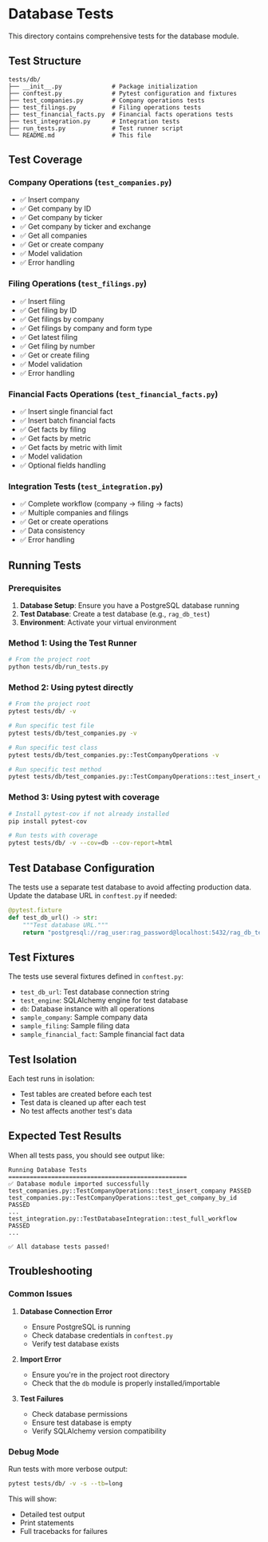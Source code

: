 # Database Tests

This directory contains comprehensive tests for the database module.

## Test Structure

```
tests/db/
├── __init__.py              # Package initialization
├── conftest.py              # Pytest configuration and fixtures
├── test_companies.py        # Company operations tests
├── test_filings.py          # Filing operations tests
├── test_financial_facts.py  # Financial facts operations tests
├── test_integration.py      # Integration tests
├── run_tests.py             # Test runner script
└── README.md                # This file
```

## Test Coverage

### Company Operations (`test_companies.py`)
- ✅ Insert company
- ✅ Get company by ID
- ✅ Get company by ticker
- ✅ Get company by ticker and exchange
- ✅ Get all companies
- ✅ Get or create company
- ✅ Model validation
- ✅ Error handling

### Filing Operations (`test_filings.py`)
- ✅ Insert filing
- ✅ Get filing by ID
- ✅ Get filings by company
- ✅ Get filings by company and form type
- ✅ Get latest filing
- ✅ Get filing by number
- ✅ Get or create filing
- ✅ Model validation
- ✅ Error handling

### Financial Facts Operations (`test_financial_facts.py`)
- ✅ Insert single financial fact
- ✅ Insert batch financial facts
- ✅ Get facts by filing
- ✅ Get facts by metric
- ✅ Get facts by metric with limit
- ✅ Model validation
- ✅ Optional fields handling

### Integration Tests (`test_integration.py`)
- ✅ Complete workflow (company → filing → facts)
- ✅ Multiple companies and filings
- ✅ Get or create operations
- ✅ Data consistency
- ✅ Error handling

## Running Tests

### Prerequisites

1. **Database Setup**: Ensure you have a PostgreSQL database running
2. **Test Database**: Create a test database (e.g., `rag_db_test`)
3. **Environment**: Activate your virtual environment

### Method 1: Using the Test Runner

```bash
# From the project root
python tests/db/run_tests.py
```

### Method 2: Using pytest directly

```bash
# From the project root
pytest tests/db/ -v

# Run specific test file
pytest tests/db/test_companies.py -v

# Run specific test class
pytest tests/db/test_companies.py::TestCompanyOperations -v

# Run specific test method
pytest tests/db/test_companies.py::TestCompanyOperations::test_insert_company -v
```

### Method 3: Using pytest with coverage

```bash
# Install pytest-cov if not already installed
pip install pytest-cov

# Run tests with coverage
pytest tests/db/ -v --cov=db --cov-report=html
```

## Test Database Configuration

The tests use a separate test database to avoid affecting production data. Update the database URL in `conftest.py` if needed:

```python
@pytest.fixture
def test_db_url() -> str:
    """Test database URL."""
    return "postgresql://rag_user:rag_password@localhost:5432/rag_db_test"
```

## Test Fixtures

The tests use several fixtures defined in `conftest.py`:

- `test_db_url`: Test database connection string
- `test_engine`: SQLAlchemy engine for test database
- `db`: Database instance with all operations
- `sample_company`: Sample company data
- `sample_filing`: Sample filing data
- `sample_financial_fact`: Sample financial fact data

## Test Isolation

Each test runs in isolation:
- Test tables are created before each test
- Test data is cleaned up after each test
- No test affects another test's data

## Expected Test Results

When all tests pass, you should see output like:

```
Running Database Tests
==================================================
✅ Database module imported successfully
test_companies.py::TestCompanyOperations::test_insert_company PASSED
test_companies.py::TestCompanyOperations::test_get_company_by_id PASSED
...
test_integration.py::TestDatabaseIntegration::test_full_workflow PASSED
...

✅ All database tests passed!
```

## Troubleshooting

### Common Issues

1. **Database Connection Error**
   - Ensure PostgreSQL is running
   - Check database credentials in `conftest.py`
   - Verify test database exists

2. **Import Error**
   - Ensure you're in the project root directory
   - Check that the `db` module is properly installed/importable

3. **Test Failures**
   - Check database permissions
   - Ensure test database is empty
   - Verify SQLAlchemy version compatibility

### Debug Mode

Run tests with more verbose output:

```bash
pytest tests/db/ -v -s --tb=long
```

This will show:
- Detailed test output
- Print statements
- Full tracebacks for failures
